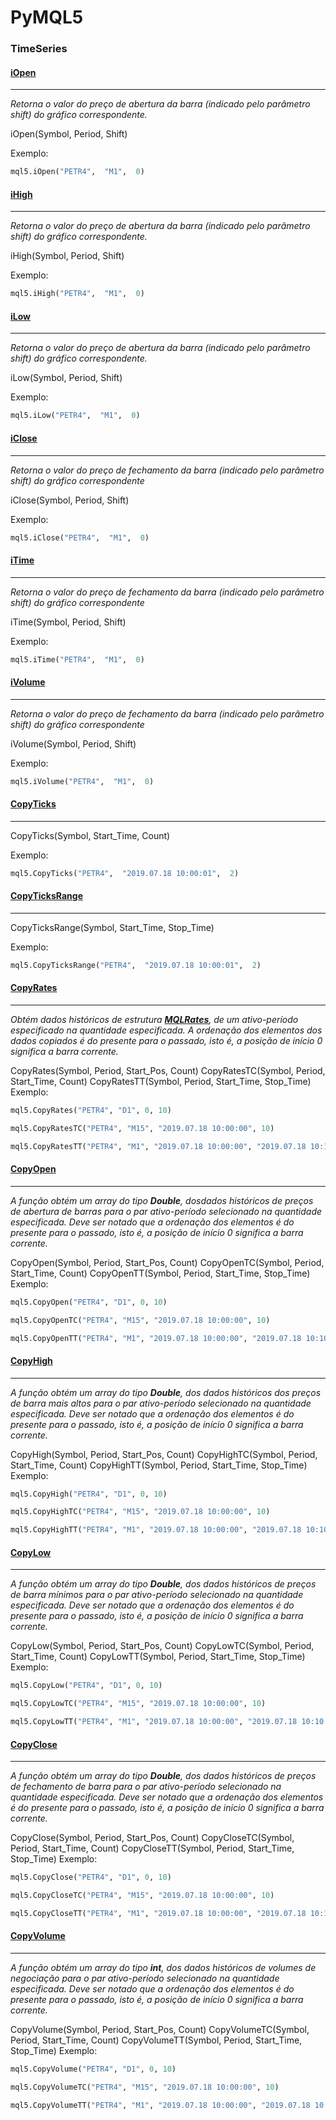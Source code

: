 # PyMQL5

### TimeSeries

####  [iOpen](https://www.mql5.com/pt/docs/series/iopen)

------------


*Retorna o valor do preço de abertura da barra (indicado pelo parâmetro shift) do gráfico correspondente.*

iOpen(Symbol, Period, Shift)
 


Exemplo:
```python
mql5.iOpen("PETR4",  "M1",  0)
```

####  [iHigh](https://www.mql5.com/pt/docs/series/ihigh)

------------


*Retorna o valor do preço de abertura da barra (indicado pelo parâmetro shift) do gráfico correspondente.*

iHigh(Symbol, Period, Shift)
 


Exemplo:
```python
mql5.iHigh("PETR4",  "M1",  0)
```


####  [iLow](https://www.mql5.com/pt/docs/series/ilow)

------------


*Retorna o valor do preço de abertura da barra (indicado pelo parâmetro shift) do gráfico correspondente.*

iLow(Symbol, Period, Shift)
 


Exemplo:
```python
mql5.iLow("PETR4",  "M1",  0)
```


####  [iClose](https://www.mql5.com/pt/docs/series/iclose )

------------


*Retorna o valor do preço de fechamento da barra (indicado pelo parâmetro shift) do gráfico correspondente*

iClose(Symbol, Period, Shift)
 

Exemplo:
```python
mql5.iClose("PETR4",  "M1",  0)
```


####  [iTime](https://www.mql5.com/pt/docs/series/itime)

------------


*Retorna o valor do preço de fechamento da barra (indicado pelo parâmetro shift) do gráfico correspondente*

iTime(Symbol, Period, Shift)
 

Exemplo:
```python
mql5.iTime("PETR4",  "M1",  0)
```

####  [iVolume](https://www.mql5.com/pt/docs/series/irealvolume)

------------

*Retorna o valor do preço de fechamento da barra (indicado pelo parâmetro shift) do gráfico correspondente*

iVolume(Symbol, Period, Shift)

Exemplo:
```python
mql5.iVolume("PETR4",  "M1",  0)
```

####  [CopyTicks](https://www.mql5.com/pt/docs/series/copyticks )

------------


CopyTicks(Symbol,  Start_Time, Count)

Exemplo:
```python
mql5.CopyTicks("PETR4",  "2019.07.18 10:00:01",  2)
```

####  [CopyTicksRange](https://www.mql5.com/pt/docs/series/copyticksrange)

------------


CopyTicksRange(Symbol,  Start_Time, Stop_Time)

Exemplo:
```python
mql5.CopyTicksRange("PETR4",  "2019.07.18 10:00:01",  2)
```

####  [CopyRates](https://www.mql5.com/pt/docs/series/copyrates)

------------
*Obtém dados históricos de estrutura  **[MQLRates](https://www.mql5.com/pt/docs/constants/structures/mqlrates)**,  de um ativo-período especificado na quantidade especificada. A ordenação dos elementos dos dados copiados é do presente para o passado, isto é, a posição de início 0 significa a barra corrente.*


CopyRates(Symbol,  Period, Start_Pos, Count)
CopyRatesTC(Symbol,  Period, Start_Time, Count)
CopyRatesTT(Symbol,  Period, Start_Time, Stop_Time)
Exemplo:
```python
mql5.CopyRates("PETR4", "D1", 0, 10) 
```
```python
mql5.CopyRatesTC("PETR4", "M15", "2019.07.18 10:00:00", 10) 
```
```python
mql5.CopyRatesTT("PETR4", "M1", "2019.07.18 10:00:00", "2019.07.18 10:10:00") 
```

####  [CopyOpen](https://www.mql5.com/pt/docs/series/copyopen)

------------
*A função obtém um array do tipo **Double**, dosdados históricos de preços de abertura de barras para o par ativo-período selecionado na quantidade especificada. Deve ser notado que a ordenação dos elementos é do presente para o passado, isto é, a posição de início 0 significa a barra corrente.*

CopyOpen(Symbol,  Period, Start_Pos, Count)
CopyOpenTC(Symbol,  Period, Start_Time, Count)
CopyOpenTT(Symbol,  Period, Start_Time, Stop_Time)
Exemplo:
```python
mql5.CopyOpen("PETR4", "D1", 0, 10) 
```
```python
mql5.CopyOpenTC("PETR4", "M15", "2019.07.18 10:00:00", 10) 
```
```python
mql5.CopyOpenTT("PETR4", "M1", "2019.07.18 10:00:00", "2019.07.18 10:10:00") 
```
####  [CopyHigh](https://www.mql5.com/pt/docs/series/copyhigh)

------------
*A função obtém um array do tipo **Double**, dos dados históricos dos preços de barra mais altos para o par ativo-período selecionado na quantidade especificada. Deve ser notado que a ordenação dos elementos é do presente para o passado, isto é, a posição de início 0 significa a barra corrente.*

CopyHigh(Symbol,  Period, Start_Pos, Count)
CopyHighTC(Symbol,  Period, Start_Time, Count)
CopyHighTT(Symbol,  Period, Start_Time, Stop_Time)
Exemplo:
```python
mql5.CopyHigh("PETR4", "D1", 0, 10) 
```
```python
mql5.CopyHighTC("PETR4", "M15", "2019.07.18 10:00:00", 10) 
```
```python
mql5.CopyHighTT("PETR4", "M1", "2019.07.18 10:00:00", "2019.07.18 10:10:00") 
```

####  [CopyLow](https://www.mql5.com/pt/docs/series/copylow)

------------
*A função obtém um array do tipo **Double**, dos dados históricos de preços de barra mínimos para o par ativo-período selecionado na quantidade especificada. Deve ser notado que a ordenação dos elementos é do presente para o passado, isto é, a posição de início 0 significa a barra corrente.*

CopyLow(Symbol,  Period, Start_Pos, Count)
CopyLowTC(Symbol,  Period, Start_Time, Count)
CopyLowTT(Symbol,  Period, Start_Time, Stop_Time)
Exemplo:
```python
mql5.CopyLow("PETR4", "D1", 0, 10) 
```
```python
mql5.CopyLowTC("PETR4", "M15", "2019.07.18 10:00:00", 10) 
```
```python
mql5.CopyLowTT("PETR4", "M1", "2019.07.18 10:00:00", "2019.07.18 10:10:00") 
```

####  [CopyClose](https://www.mql5.com/pt/docs/series/copyclose)

------------
*A função obtém um array do tipo **Double**, dos dados históricos de preços de fechamento de barra para o par ativo-período selecionado na quantidade especificada. Deve ser notado que a ordenação dos elementos é do presente para o passado, isto é, a posição de início 0 significa a barra corrente.*

CopyClose(Symbol,  Period, Start_Pos, Count)
CopyCloseTC(Symbol,  Period, Start_Time, Count)
CopyCloseTT(Symbol,  Period, Start_Time, Stop_Time)
Exemplo:
```python
mql5.CopyClose("PETR4", "D1", 0, 10) 
```
```python
mql5.CopyCloseTC("PETR4", "M15", "2019.07.18 10:00:00", 10) 
```
```python
mql5.CopyCloseTT("PETR4", "M1", "2019.07.18 10:00:00", "2019.07.18 10:10:00") 
```

####  [CopyVolume](https://www.mql5.com/pt/docs/series/copyrealvolume)

------------
*A função obtém um array do tipo **int**, dos dados históricos de volumes de negociação para o par ativo-período selecionado na quantidade especificada. Deve ser notado que a ordenação dos elementos é do presente para o passado, isto é, a posição de início 0 significa a barra corrente.*

CopyVolume(Symbol,  Period, Start_Pos, Count)
CopyVolumeTC(Symbol,  Period, Start_Time, Count)
CopyVolumeTT(Symbol,  Period, Start_Time, Stop_Time)
Exemplo:
```python
mql5.CopyVolume("PETR4", "D1", 0, 10) 
```
```python
mql5.CopyVolumeTC("PETR4", "M15", "2019.07.18 10:00:00", 10) 
```
```python
mql5.CopyVolumeTT("PETR4", "M1", "2019.07.18 10:00:00", "2019.07.18 10:10:00") 
```